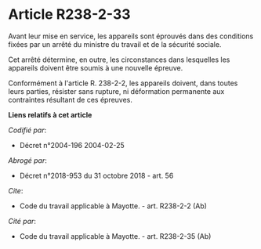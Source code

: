 # Article R238-2-33

Avant leur mise en service, les appareils sont éprouvés dans des conditions fixées par un arrêté du ministre du travail et de
la sécurité sociale. 

Cet arrêté détermine, en outre, les circonstances dans lesquelles les appareils doivent être soumis à une nouvelle épreuve. 

Conformément à l'article R. 238-2-2, les appareils doivent, dans toutes leurs parties, résister sans rupture, ni déformation
permanente aux contraintes résultant de ces épreuves.

**Liens relatifs à cet article**

_Codifié par_:

  - Décret n°2004-196 2004-02-25

_Abrogé par_:

  - Décret n°2018-953 du 31 octobre 2018 - art. 56

_Cite_:

  - Code du travail applicable à Mayotte. - art. R238-2-2 (Ab)

_Cité par_:

  - Code du travail applicable à Mayotte. - art. R238-2-35 (Ab)
